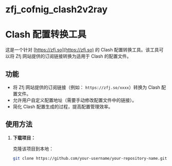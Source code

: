 # zfj_cofnig_clash2v2ray

# Clash 配置转换工具

这是一个针对 [https://zfj.so](https://zfj.so) 的 Clash 配置转换工具。该工具可以将 Zfj 网站提供的订阅链接转换为适用于 Clash 的配置文件。

## 功能

- 将 Zfj 网站提供的订阅链接（例如： `https://zfj.so/xxxx`）转换为 Clash 配置文件。
- 允许用户自定义配置地址（需要手动修改配置文件中的链接）。
- 简化 Clash 配置生成的过程，提高配置管理效率。

## 使用方法

1. **下载项目：**

   克隆该项目到本地：

   ```bash
   git clone https://github.com/your-username/your-repository-name.git

